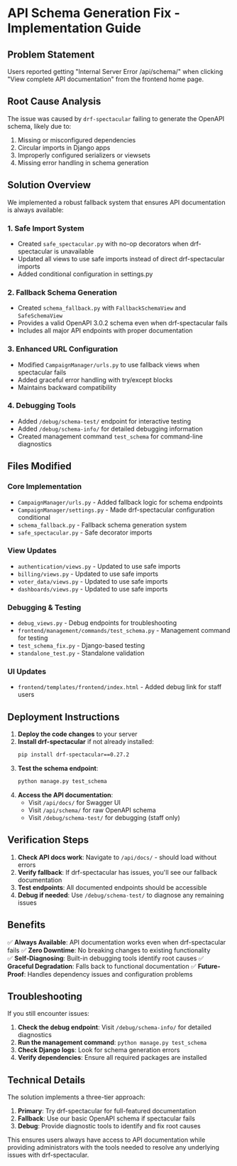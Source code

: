 # API Schema Generation Fix - Implementation Guide

## Problem Statement
Users reported getting "Internal Server Error /api/schema/" when clicking "View complete API documentation" from the frontend home page.

## Root Cause Analysis
The issue was caused by `drf-spectacular` failing to generate the OpenAPI schema, likely due to:
1. Missing or misconfigured dependencies
2. Circular imports in Django apps
3. Improperly configured serializers or viewsets
4. Missing error handling in schema generation

## Solution Overview
We implemented a robust fallback system that ensures API documentation is always available:

### 1. Safe Import System
- Created `safe_spectacular.py` with no-op decorators when drf-spectacular is unavailable
- Updated all views to use safe imports instead of direct drf-spectacular imports
- Added conditional configuration in settings.py

### 2. Fallback Schema Generation
- Created `schema_fallback.py` with `FallbackSchemaView` and `SafeSchemaView`
- Provides a valid OpenAPI 3.0.2 schema even when drf-spectacular fails
- Includes all major API endpoints with proper documentation

### 3. Enhanced URL Configuration
- Modified `CampaignManager/urls.py` to use fallback views when spectacular fails
- Added graceful error handling with try/except blocks
- Maintains backward compatibility

### 4. Debugging Tools
- Added `/debug/schema-test/` endpoint for interactive testing
- Added `/debug/schema-info/` for detailed debugging information
- Created management command `test_schema` for command-line diagnostics

## Files Modified

### Core Implementation
- `CampaignManager/urls.py` - Added fallback logic for schema endpoints
- `CampaignManager/settings.py` - Made drf-spectacular configuration conditional
- `schema_fallback.py` - Fallback schema generation system
- `safe_spectacular.py` - Safe decorator imports

### View Updates
- `authentication/views.py` - Updated to use safe imports
- `billing/views.py` - Updated to use safe imports
- `voter_data/views.py` - Updated to use safe imports
- `dashboards/views.py` - Updated to use safe imports

### Debugging & Testing
- `debug_views.py` - Debug endpoints for troubleshooting
- `frontend/management/commands/test_schema.py` - Management command for testing
- `test_schema_fix.py` - Django-based testing
- `standalone_test.py` - Standalone validation

### UI Updates
- `frontend/templates/frontend/index.html` - Added debug link for staff users

## Deployment Instructions

1. **Deploy the code changes** to your server
2. **Install drf-spectacular** if not already installed:
   ```bash
   pip install drf-spectacular==0.27.2
   ```
3. **Test the schema endpoint**:
   ```bash
   python manage.py test_schema
   ```
4. **Access the API documentation**:
   - Visit `/api/docs/` for Swagger UI
   - Visit `/api/schema/` for raw OpenAPI schema
   - Visit `/debug/schema-test/` for debugging (staff only)

## Verification Steps

1. **Check API docs work**: Navigate to `/api/docs/` - should load without errors
2. **Verify fallback**: If drf-spectacular has issues, you'll see our fallback documentation
3. **Test endpoints**: All documented endpoints should be accessible
4. **Debug if needed**: Use `/debug/schema-test/` to diagnose any remaining issues

## Benefits

✅ **Always Available**: API documentation works even when drf-spectacular fails
✅ **Zero Downtime**: No breaking changes to existing functionality  
✅ **Self-Diagnosing**: Built-in debugging tools identify root causes
✅ **Graceful Degradation**: Falls back to functional documentation
✅ **Future-Proof**: Handles dependency issues and configuration problems

## Troubleshooting

If you still encounter issues:

1. **Check the debug endpoint**: Visit `/debug/schema-info/` for detailed diagnostics
2. **Run the management command**: `python manage.py test_schema`
3. **Check Django logs**: Look for schema generation errors
4. **Verify dependencies**: Ensure all required packages are installed

## Technical Details

The solution implements a three-tier approach:
1. **Primary**: Try drf-spectacular for full-featured documentation
2. **Fallback**: Use our basic OpenAPI schema if spectacular fails
3. **Debug**: Provide diagnostic tools to identify and fix root causes

This ensures users always have access to API documentation while providing administrators with the tools needed to resolve any underlying issues with drf-spectacular.